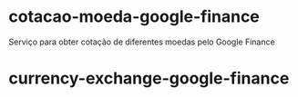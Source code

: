 # cotacao-moeda-google-finance
Serviço para obter cotação de diferentes moedas pelo Google Finance
# currency-exchange-google-finance

